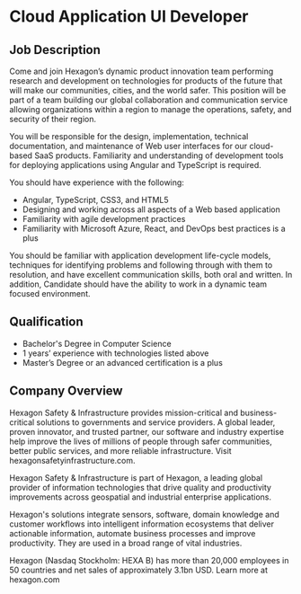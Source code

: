 # Cloud Application UI Developer

## Job Description

Come and join Hexagon’s dynamic product innovation team performing research and development on technologies for products of the future that will make our communities, cities, and the world safer. This position will be part of a team building our global collaboration and communication service allowing organizations within a region to manage the operations, safety, and security of their region.

You will be responsible for the design, implementation, technical documentation, and maintenance of Web user interfaces for our cloud-based SaaS products. Familiarity and understanding of development tools for deploying applications using Angular and TypeScript is required.

You should have experience with the following:

-   Angular, TypeScript, CSS3, and HTML5
-   Designing and working across all aspects of a Web based application
-   Familiarity with agile development practices
-   Familiarity with Microsoft Azure, React, and DevOps best practices is a plus

You should be familiar with application development life-cycle models, techniques for identifying problems and following through with them to resolution, and have excellent communication skills, both oral and written. In addition, Candidate should have the ability to work in a dynamic team focused environment.

## Qualification

-   Bachelor's Degree in Computer Science
-   1 years’ experience with technologies listed above
-   Master’s Degree or an advanced certification is a plus

## Company Overview

Hexagon Safety & Infrastructure provides mission-critical and business-critical solutions to governments and service providers. A global leader, proven innovator, and trusted partner, our software and industry expertise help improve the lives of millions of people through safer communities, better public services, and more reliable infrastructure. Visit hexagonsafetyinfrastructure.com.

Hexagon Safety & Infrastructure is part of Hexagon, a leading global provider of information technologies that drive quality and productivity improvements across geospatial and industrial enterprise applications.

Hexagon's solutions integrate sensors, software, domain knowledge and customer workflows into intelligent information ecosystems that deliver actionable information, automate business processes and improve productivity. They are used in a broad range of vital industries.

Hexagon (Nasdaq Stockholm: HEXA B) has more than 20,000 employees in 50 countries and net sales of approximately 3.1bn USD. Learn more at hexagon.com
